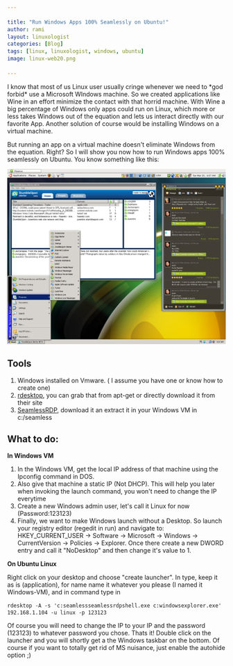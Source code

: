 ```yaml
---

title: "Run Windows Apps 100% Seamlessly on Ubuntu!"
author: rami
layout: linuxologist
categories: [Blog]
tags: [linux, linuxologist, windows, ubuntu]
image: linux-web20.png

---
```


I know that most of us Linux user usually cringe whenever we need to \*god forbid\* use a Microsoft WIndows machine. So we created applications like Wine in an effort minimize the contact with that horrid machine. With Wine a big percentage of Windows only apps could run on Linux, which more or less takes Windows out of the equation and lets us interact directly with our favorite App. Another solution of course would be installing Windows on a virtual machine.


But running an app on a virtual machine doesn't eliminate Windows from the equation. Right? So I will show you now how to run Windows apps 100% seamlessly on Ubuntu. You know something like this:

![Linux Web 2.0](/assets/images/content/blog/linux-web20.png)

## Tools

1. Windows installed on Vmware. ( I assume you have one or know how to create one)
2. [rdesktop](http://www.rdesktop.org/), you can grab that from apt-get or directly download it from their site
3. [SeamlessRDP](http://www.cendio.com/files/thinlinc/seamlessrdp/seamlessrdp.zip), download it an extract it in your Windows VM in c:/seamless

## What to do:

**In Windows VM**

1. In the Windows VM, get the local IP address of that machine using the Ipconfig command in DOS.
2. Also give that machine a static IP (Not DHCP). This will help you later when invoking the launch command, you won't need to change the IP everytime
3. Create a new Windows admin user, let's call it Linux for now (Password:123123)
4. Finally, we want to make Windows launch without a Desktop. So launch your registry editor (regedit in run) and navigate to: HKEY\_CURRENT\_USER -> Software -> Microsoft -> Windows -> CurrentVersion -> Policies -> Explorer. Once there create a new DWORD entry and call it "NoDesktop" and then change it's value to 1\.

**On Ubuntu Linux**

Right click on your desktop and choose "create launcher". In type, keep it as is (application), for name name it whatever you please (I named it Windows-VM), and in command type in 

    rdesktop -A -s 'c:seamlessseamlessrdpshell.exe c:windowsexplorer.exe' 192.168.1.104 -u linux -p 123123
    
Of course you will need to change the IP to your IP and the password (123123) to whatever password you chose. Thats it! Double click on the launcher and you will shortly get a the Windows taskbar on the bottom. Of course if you want to totally get rid of MS nuisance, just enable the autohide option ;)
